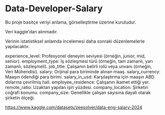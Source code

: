 # Data-Developer-Salary

Bu proje basitçe veriyi anlama, görselleştirme üzerine kuruludur. 

Veri kaggle'dan alınmadır. 

Verinin istatistiksel anlamda incelemesi daha sonraki düzenlemelerle yapılacaktır.

experience_level: Profesyonel deneyim seviyesi (örneğin, junior, mid, senior).
employment_type: İş sözleşmesi türü (örneğin, tam zamanlı, yarı zamanlı, sözleşmeli).
job_title: Çalışanın belirli rolü veya unvanı (örneğin, Veri Mühendisi).
salary: Orijinal para biriminde alınan maaş.
salary_currency: Maaşın ödendiği para birimi.
salary_in_usd: Karşılaştırma için maaşın ABD dolarına çevrilmiş hali.
employee_residence: Çalışanın ikamet ettiği yer.
remote_ratio: Uzaktan yapılan işin yüzdesi.
company_location: Şirketin coğrafi konumu.
company_size: Genellikle çalışan sayısına dayalı olarak şirketin ölçeği.

https://www.kaggle.com/datasets/zeesolver/data-eng-salary-2024
